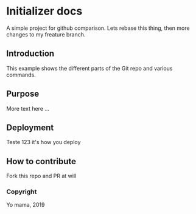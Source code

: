 # Initializer docs

A simple project for github comparison. Lets rebase this thing, then more changes to my freature branch.


## Introduction
This example shows the different parts of the Git repo and various commands.

## Purpose

More text here ...

## Deployment

Teste 123
it's how you deploy

## How to contribute
Fork this repo and PR at will

### Copyright
Yo mama, 2019